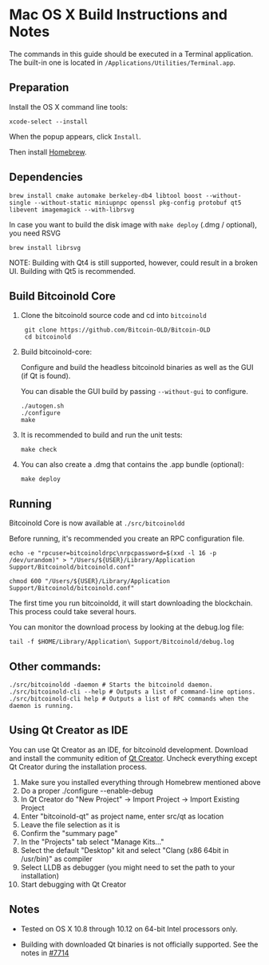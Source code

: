 Mac OS X Build Instructions and Notes
====================================
The commands in this guide should be executed in a Terminal application.
The built-in one is located in `/Applications/Utilities/Terminal.app`.

Preparation
-----------
Install the OS X command line tools:

`xcode-select --install`

When the popup appears, click `Install`.

Then install [Homebrew](http://brew.sh).

Dependencies
----------------------

    brew install cmake automake berkeley-db4 libtool boost --without-single --without-static miniupnpc openssl pkg-config protobuf qt5 libevent imagemagick --with-librsvg

In case you want to build the disk image with `make deploy` (.dmg / optional), you need RSVG

    brew install librsvg

NOTE: Building with Qt4 is still supported, however, could result in a broken UI. Building with Qt5 is recommended.

Build Bitcoinold Core
------------------------

1. Clone the bitcoinold source code and cd into `bitcoinold`

        git clone https://github.com/Bitcoin-OLD/Bitcoin-OLD
        cd bitcoinold

2.  Build bitcoinold-core:

    Configure and build the headless bitcoinold binaries as well as the GUI (if Qt is found).

    You can disable the GUI build by passing `--without-gui` to configure.

        ./autogen.sh
        ./configure
        make

3.  It is recommended to build and run the unit tests:

        make check

4.  You can also create a .dmg that contains the .app bundle (optional):

        make deploy

Running
-------

Bitcoinold Core is now available at `./src/bitcoinoldd`

Before running, it's recommended you create an RPC configuration file.

    echo -e "rpcuser=bitcoinoldrpc\nrpcpassword=$(xxd -l 16 -p /dev/urandom)" > "/Users/${USER}/Library/Application Support/Bitcoinold/bitcoinold.conf"

    chmod 600 "/Users/${USER}/Library/Application Support/Bitcoinold/bitcoinold.conf"

The first time you run bitcoinoldd, it will start downloading the blockchain. This process could take several hours.

You can monitor the download process by looking at the debug.log file:

    tail -f $HOME/Library/Application\ Support/Bitcoinold/debug.log

Other commands:
-------

    ./src/bitcoinoldd -daemon # Starts the bitcoinold daemon.
    ./src/bitcoinold-cli --help # Outputs a list of command-line options.
    ./src/bitcoinold-cli help # Outputs a list of RPC commands when the daemon is running.

Using Qt Creator as IDE
------------------------
You can use Qt Creator as an IDE, for bitcoinold development.
Download and install the community edition of [Qt Creator](https://www.qt.io/download/).
Uncheck everything except Qt Creator during the installation process.

1. Make sure you installed everything through Homebrew mentioned above
2. Do a proper ./configure --enable-debug
3. In Qt Creator do "New Project" -> Import Project -> Import Existing Project
4. Enter "bitcoinold-qt" as project name, enter src/qt as location
5. Leave the file selection as it is
6. Confirm the "summary page"
7. In the "Projects" tab select "Manage Kits..."
8. Select the default "Desktop" kit and select "Clang (x86 64bit in /usr/bin)" as compiler
9. Select LLDB as debugger (you might need to set the path to your installation)
10. Start debugging with Qt Creator

Notes
-----

* Tested on OS X 10.8 through 10.12 on 64-bit Intel processors only.

* Building with downloaded Qt binaries is not officially supported. See the notes in [#7714](https://github.com/Bitcoin-OLD/Bitcoin-OLD/issues/7714)

